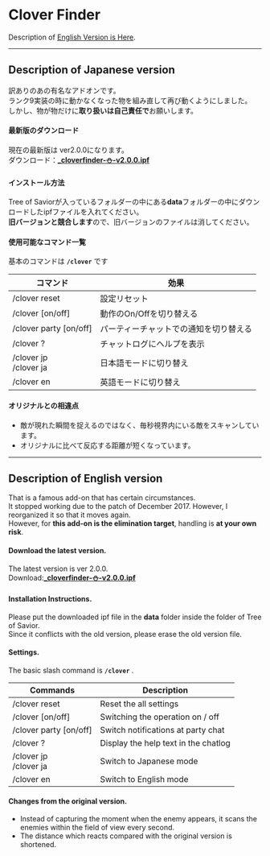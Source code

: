 ﻿  
# Clover Finder

Description of [English Version is Here](#description-of-english-version).  

---
## Description of Japanese version
訳ありのあの有名なアドオンです。  
ランク9実装の時に動かなくなった物を組み直して再び動くようにしました。  
しかし、物が物だけに**取り扱いは自己責任で**お願いします。

#### 最新版のダウンロード
現在の最新版は ver2.0.0になります。  
ダウンロード：**[_cloverfinder-⛄-v2.0.0.ipf](https://github.com/Toukibi/ToSAddon/raw/master/Do-It-Yourself/With_ipf/CloverFinder/ipf/_cloverfinder-%E2%9B%84-v2.0.0.ipf)**

#### インストール方法
Tree of Saviorが入っているフォルダーの中にある**data**フォルダーの中にダウンロードしたipfファイルを入れてください。  
**旧バージョンと競合します**ので、旧バージョンのファイルは消してください。

#### 使用可能なコマンド一覧
基本のコマンドは **`/clover`** です  

|コマンド|効果|
|---|---|
|/clover reset|設定リセット|
|/clover [on/off]|動作のOn/Offを切り替える|
|/clover party [on/off]|パーティーチャットでの通知を切り替える|
|/clover ?|チャットログにヘルプを表示|
|/clover jp<br>/clover ja|日本語モードに切り替え|
|/clover en|英語モードに切り替え|


#### オリジナルとの相違点
- 敵が現れた瞬間を捉えるのではなく、毎秒視界内にいる敵をスキャンしています。
- オリジナルに比べて反応する距離が短くなっています。

---
## Description of English version 
That is a famous add-on that has certain circumstances.  
It stopped working due to the patch of December 2017. However, I reorganized it so that it moves again.  
However, for **this add-on is the elimination target**, handling is **at your own risk**.

#### Download the latest version.
The latest version is ver 2.0.0.  
Download:**[_cloverfinder-⛄-v2.0.0.ipf](https://github.com/Toukibi/ToSAddon/raw/master/Do-It-Yourself/With_ipf/CloverFinder/ipf/_cloverfinder-%E2%9B%84-v2.0.0.ipf)**

#### Installation Instructions.
Please put the downloaded ipf file in the **data** folder inside the folder of Tree of Savior.  
Since it conflicts with the old version, please erase the old version file.

#### Settings.
The basic slash command is **`/clover`** .  

|Commands|Description|
|---|---|
|/clover reset|Reset the all settings|
|/clover [on/off]|Switching the operation on / off|
|/clover party [on/off]|Switch notifications at party chat|
|/clover ?|Display the help text in the chatlog|
|/clover jp<br>/clover ja|Switch to Japanese mode|
|/clover en|Switch to English mode|


#### Changes from the original version.
- Instead of capturing the moment when the enemy appears, it scans the enemies within the field of view every second.
- The distance which reacts compared with the original version is shortened.

